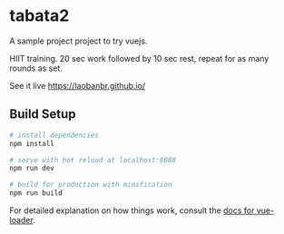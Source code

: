 # tabata2

A sample project project to try vuejs.

HIIT training. 20 sec work followed by 10 sec rest, repeat for as many rounds as set.

See it live <a href ="https://laobanbr.github.io/">https://laobanbr.github.io/</a>

## Build Setup

``` bash
# install dependencies
npm install

# serve with hot reload at localhost:8080
npm run dev

# build for production with minification
npm run build
```

For detailed explanation on how things work, consult the [docs for vue-loader](http://vuejs.github.io/vue-loader).
